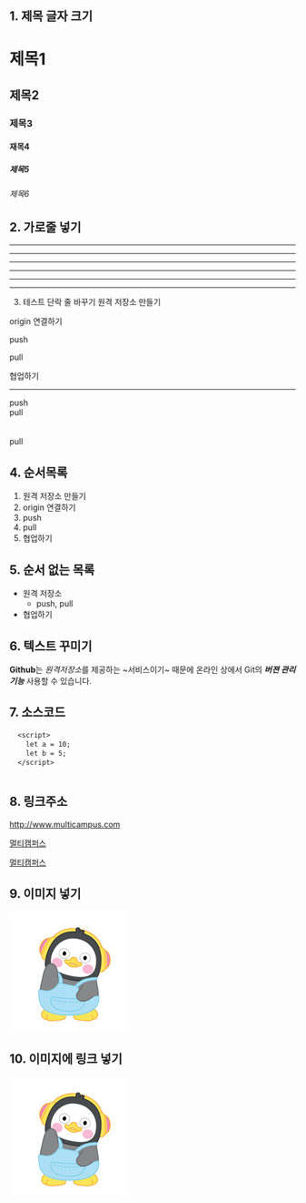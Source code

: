 ## 1. 제목 글자 크기 
# 제목1
## 제목2
### 제목3
#### 재목4
##### 제목5
###### 제목6

## 2. 가로줄 넣기 <!-- - 또는 * 3개이상이 되면 된다 -->

---
--------
- - - - 
***
*****
* * * *

3. 테스트 단락 줄 바꾸기
원격 저장소 만들기


origin 연결하기

push

pull

협업하기

---

push <br> pull <br><br><br> pull

## 4. 순서목록
1. 원격 저장소 만들기
2. origin 연결하기
3. push
4. pull
5. 협업하기

## 5. 순서 없는 목록 <!-- + 또는 - 또는 *-->
- 원격 저장소
  - push, pull
- 협업하기

## 6. 텍스트 꾸미기
**Github**는 *원격저장소*를 제공하는 ~서비스이기~ 때문에 
온라인 상에서 Git의 ***버젼 관리 기능*** 사용할 수 있습니다.

## 7. 소스코드
~~~
  <script>
    let a = 10;
    let b = 5;
  </script>
 
 ~~~
 
 ## 8. 링크주소
 <http://www.multicampus.com>
 
 [멀티캠퍼스](http://www.multicampus.com)
 
 [멀티캠퍼스](http://www.multicampus.com, "멀티캠퍼스로 이동합니다")
 
 ## 9. 이미지 넣기
 ![펭수이미지](pengsoo.png)
 
 ## 10. 이미지에 링크 넣기
 
 [![펭수이미지](./pengsoo.png)](http://www.multicampus.com)





